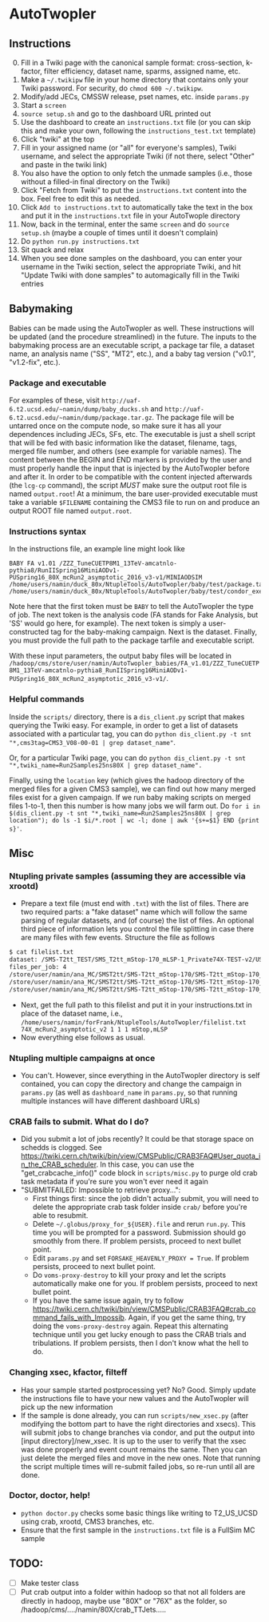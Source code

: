 # AutoTwopler
## Instructions
0. Fill in a Twiki page with the canonical sample format: cross-section, k-factor, filter efficiency, dataset name, sparms, assigned name, etc.
1. Make a `~/.twikipw` file in your home directory that contains only your Twiki password. For security, do `chmod 600 ~/.twikipw`.
2. Modify/add JECs, CMSSW release, pset names, etc. inside `params.py`
3. Start a `screen`
4. `source setup.sh` and go to the dashboard URL printed out
5. Use the dashboard to create an `instructions.txt` file (or you can skip this and make your own, following the `instructions_test.txt` template)
  1. Click "twiki" at the top
  2. Fill in your assigned name (or "all" for everyone's samples), Twiki username, and select the appropriate Twiki (if not there, select "Other" and paste in the twiki link)
  3. You also have the option to only fetch the unmade samples (i.e., those without a filled-in final directory on the Twiki)
  4. Click "Fetch from Twiki" to put the `instructions.txt` content into the box. Feel free to edit this as needed.
  5. Click `Add to instructions.txt` to automatically take the text in the box and put it in the `instructions.txt` file in your AutoTwople directory
6. Now, back in the terminal, enter the same `screen` and do `source setup.sh` (maybe a couple of times until it doesn't complain)
7. Do `python run.py instructions.txt`
8. Sit quack and relax
9. When you see done samples on the dashboard, you can enter your username in the Twiki section, select the appropriate Twiki, and hit "Update Twiki with done samples" to automagically fill in the Twiki entries

## Babymaking
Babies can be made using the AutoTwopler as well. These instructions will be updated (and the procedure streamlined) in the future. The inputs to the 
babymaking process are an executable script, a package tar file, a dataset name, an analysis name ("SS", "MT2", etc.), and a baby tag version ("v0.1", "v1.2-fix", etc.).

### Package and executable
For examples of these, visit `http://uaf-6.t2.ucsd.edu/~namin/dump/baby_ducks.sh` and `http://uaf-6.t2.ucsd.edu/~namin/dump/package.tar.gz`. The package file will be untarred
once on the compute node, so make sure it has all your dependences including JECs, SFs, etc. The executable is just a shell script that will be fed with basic information like the dataset, filename, tags, merged file number, and others (see example for variable names).
The content between the BEGIN and END markers is provided by the user and must properly handle the input that is injected by the AutoTwopler before and after it. In order to be compatible with the content injected afterwards (the `lcg-cp` command),
the script _MUST_ make sure the output root file is named `output.root`! At a minimum, the bare user-provided executable must take a variable `$FILENAME` containing the CMS3 file to run on and produce an output ROOT file named `output.root`.

### Instructions syntax
In the instructions file, an example line might look like
```
BABY FA v1.01 /ZZZ_TuneCUETP8M1_13TeV-amcatnlo-pythia8/RunIISpring16MiniAODv1-PUSpring16_80X_mcRun2_asymptotic_2016_v3-v1/MINIAODSIM /home/users/namin/duck_80x/NtupleTools/AutoTwopler/baby/test/package.tar.gz /home/users/namin/duck_80x/NtupleTools/AutoTwopler/baby/test/condor_executable.sh
```

Note here that the first token must be `BABY` to tell the AutoTwopler the type of job. The next token is the analysis code (FA stands for Fake Analysis, but 'SS' would go here, for example).
The next token is simply a user-constructed tag for the baby-making campaign. Next is the dataset. Finally, you must provide the full path to the package tarfile and executable script.

With these input parameters, the output baby files will be located in `/hadoop/cms/store/user/namin/AutoTwopler_babies/FA_v1.01/ZZZ_TuneCUETP8M1_13TeV-amcatnlo-pythia8_RunIISpring16MiniAODv1-PUSpring16_80X_mcRun2_asymptotic_2016_v3-v1/`.

### Helpful commands
Inside the `scripts/` directory, there is a `dis_client.py` script that makes querying the Twiki easy. For example, in order to get a list of datasets associated with a particular tag, you can do
`python dis_client.py -t snt "*,cms3tag=CMS3_V08-00-01 | grep dataset_name"`. 

Or, for a particular Twiki page, you can do `python dis_client.py -t snt "*,twiki_name=Run2Samples25ns80X | grep dataset_name".` 


Finally, using the `location` key (which gives the hadoop directory of the merged files for a given CMS3 sample), we can find out how many merged files
exist for a given campaign. If we run baby making scripts on merged files 1-to-1, then this number is how many jobs we will farm out. Do
`for i in $(dis_client.py -t snt "*,twiki_name=Run2Samples25ns80X | grep location"); do ls -1 $i/*.root | wc -l; done | awk '{s+=$1} END {print s}'`.

## Misc
### Ntupling private samples (assuming they are accessible via xrootd)
- Prepare a text file (must end with `.txt`) with the list of files. There are two required parts: a "fake dataset" name which will follow the same parsing of regular datasets, and (of course) the list of files. An optional third piece of information lets you control the file splitting in case there are many files with few events. Structure the file as follows
```bash
$ cat filelist.txt
dataset: /SMS-T2tt_TEST/SMS_T2tt_mStop-170_mLSP-1_Private74X-TEST-v2/USER
files_per_job: 4
/store/user/namin/ana_MC/SMST2tt/SMS-T2tt_mStop-170/SMS-T2tt_mStop-170_mLSP-1_madgraphMLM-pythia8_RunIISpring15MiniAODv2-FastAsympt25ns_74X_MINIAODSIM_b0.root
/store/user/namin/ana_MC/SMST2tt/SMS-T2tt_mStop-170/SMS-T2tt_mStop-170_mLSP-1_madgraphMLM-pythia8_RunIISpring15MiniAODv2-FastAsympt25ns_74X_MINIAODSIM_b100.root
/store/user/namin/ana_MC/SMST2tt/SMS-T2tt_mStop-170/SMS-T2tt_mStop-170_mLSP-1_madgraphMLM-pythia8_RunIISpring15MiniAODv2-FastAsympt25ns_74X_MINIAODSIM_b101.root
```
- Next, get the full path to this filelist and put it in your instructions.txt in place of the dataset name, i.e., `/home/users/namin/forFrank/NtupleTools/AutoTwopler/filelist.txt 74X_mcRun2_asymptotic_v2 1 1 1 mStop,mLSP`
- Now everything else follows as usual.

### Ntupling multiple campaigns at once
- You can't. However, since everything in the AutoTwopler directory is self contained, you can copy the directory and change the campaign in `params.py` (as well as `dashboard_name` in `params.py`, so that running multiple instances will have different dashboard URLs)

### CRAB fails to submit. What do I do?
- Did you submit a lot of jobs recently? It could be that storage space on schedds is clogged. See https://twiki.cern.ch/twiki/bin/view/CMSPublic/CRAB3FAQ#User_quota_in_the_CRAB_scheduler. In this case, you can use the "get_crabcache_info()" code block in `scripts/misc.py` to purge old crab task metadata if you're sure you won't ever need it again
- "SUBMITFAILED: Impossible to retrieve proxy...":
   * First things first: since the job didn't actually submit, you will need to delete the appropriate crab task folder inside `crab/` before you're able to resubmit.
   * Delete `~/.globus/proxy_for_${USER}.file` and rerun `run.py`. This time you will be prompted for a password. Submission should go smoothly from there. If problem persists, proceed to next bullet point.
   * Edit `params.py` and set `FORSAKE_HEAVENLY_PROXY = True`. If problem persists, proceed to next bullet point.
   * Do `voms-proxy-destroy` to kill your proxy and let the scripts automatically make one for you. If problem persists, proceed to next bullet point.
   * If you have the same issue again, try to follow https://twiki.cern.ch/twiki/bin/view/CMSPublic/CRAB3FAQ#crab_command_fails_with_Impossib. Again, if you get the same thing, try doing the `voms-proxy-destroy` again.  Repeat this alternating technique until you get lucky enough to pass the CRAB trials and tribulations. If problem persists, then I don't know what the hell to do.

### Changing xsec, kfactor, filteff
- Has your sample started postprocessing yet? No? Good. Simply update the instructions file to have your new values and the AutoTwopler will pick up the new information
- If the sample is done already, you can run `scripts/new_xsec.py` (after modifying the bottom part to have the right directories and xsecs). This will submit jobs to change branches via condor, and put the output
into [input directory]/new_xsec. It is up to the user to verify that the xsec was done properly and event count remains the same. Then you can just delete the merged files and move in the new ones. Note that running the script multiple times will re-submit failed jobs, so re-run until all are done.

### Doctor, doctor, help!
- `python doctor.py` checks some basic things like writing to T2_US_UCSD using crab, xrootd, CMS3 branches, etc.
- Ensure that the first sample in the `instructions.txt` file is a FullSim MC sample

## TODO:
- [ ] Make tester class
- [ ] Put crab output into a folder within hadoop so that not all folders are directly in hadoop, maybe use "80X" or "76X" as the folder, so /hadoop/cms/..../namin/80X/crab_TTJets.....
